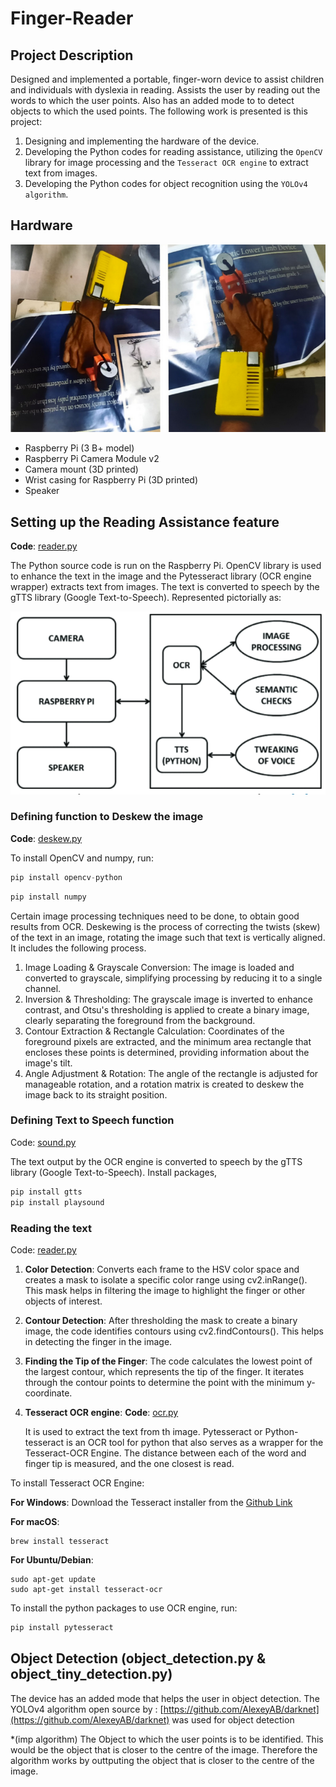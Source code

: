 # Finger-Reader

## Project Description

Designed and implemented a portable, finger-worn device to assist children and individuals with dyslexia in reading. Assists the user by reading out the words to which the user points. Also has an added mode to to detect objects to which the used points. The following work is presented is this project:
1. Designing and implementing the hardware of the device.
2. Developing the Python codes for reading assistance, utilizing the `OpenCV` library for image processing and the `Tesseract OCR engine` to extract text from images.
3. Developing the Python codes for object recognition using the `YOLOv4 algorithm`.

## Hardware

![alt text](Images/Screenshot%20from%202024-02-06%2021-31-54-modified.png)

* Raspberry Pi (3 B+ model)
* Raspberry Pi Camera Module v2
* Camera mount (3D printed)
* Wrist casing for Raspberry Pi (3D printed)
* Speaker

## Setting up the Reading Assistance feature

__Code__: [reader.py](reader.py)

The Python source code is run on the Raspberry Pi. OpenCV library is used to enhance the text in the‬
image and the Pytesseract library (OCR engine wrapper) extracts text from images. The text is converted to‬
speech by the gTTS library (Google Text-to-Speech). Represented pictorially as:

![alt text](Images/Screenshot%20from%202024-02-06%2021-32-05-modified.png)

### Defining function to Deskew the image

__Code__: [deskew.py](deskew.py)

To install OpenCV and numpy, run:
```python
pip install opencv-python
```
```python
pip install numpy
```
Certain image processing techniques need to be done, to obtain good results from OCR. Deskewing is the process of correcting the twists (skew) of the text in an image,  rotating the image such that text is vertically aligned. It includes the following process.
1. Image Loading & Grayscale Conversion: The image is loaded and converted to grayscale, simplifying processing by reducing it to a single channel.
2. Inversion & Thresholding: The grayscale image is inverted to enhance contrast, and Otsu's thresholding is applied to create a binary image, clearly separating the foreground from the background.
3. Contour Extraction & Rectangle Calculation: Coordinates of the foreground pixels are extracted, and the minimum area rectangle that encloses these points is determined, providing information about the image's tilt.
4. Angle Adjustment & Rotation: The angle of the rectangle is adjusted for manageable rotation, and a rotation matrix is created to deskew the image back to its straight position.

### Defining Text to Speech function 

Code: [sound.py](sound.py)

The text output by the OCR engine is converted to‬ speech by the gTTS library (Google Text-to-Speech). Install packages,
```python
pip install gtts
pip install playsound
```
### Reading the text 

Code: [reader.py](reader.py) 

1. __Color Detection__: Converts each frame to the HSV color space and creates a mask to isolate a specific color range using cv2.inRange(). This mask helps in filtering the image to highlight the finger or other objects of interest.
2. __Contour Detection__: After thresholding the mask to create a binary image, the code identifies contours using cv2.findContours(). This helps in detecting the finger in the image.
3. __Finding the Tip of the Finger__: The code calculates the lowest point of the largest contour, which represents the tip of the finger. It iterates through the contour points to determine the point with the minimum y-coordinate.
4. __Tesseract OCR engine__:
   __Code__: [ocr.py](ocr.py)
   
   It is used to extract the text from th image. Pytesseract or Python-tesseract is an OCR tool for python that also serves as a wrapper for the Tesseract-OCR Engine. The distance between each of the word and finger tip is measured, and the one closest is read.

To install Tesseract OCR Engine:

__For Windows__: Download the Tesseract installer from the [Github Link](https://github.com/tesseract-ocr/tesseract)

__For macOS__: 
```
brew install tesseract
```
__For Ubuntu/Debian__:
```
sudo apt-get update
sudo apt-get install tesseract-ocr
```
To install the python packages to use OCR engine, run:
```python
pip install pytesseract
```
## Object Detection (object_detection.py & object_tiny_detection.py)
 The device has an added mode that helps the user in object detection. The YOLOv4 algorithm open source by : [https://github.com/AlexeyAB/darknet](https://github.com/AlexeyAB/darknet) 
 was used for object detection

 *(imp algorithm) The Object to which the user points is to be identified. This would be the object that is closer to the centre of the image. Therefore the algorithm works by outtputing the object that is closer to the centre of the image. 







